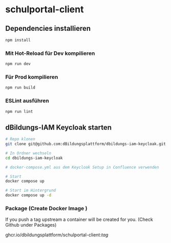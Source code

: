 # schulportal-client

## Dependencies installieren

```sh
npm install
```

### Mit Hot-Reload für Dev kompilieren

```sh
npm run dev
```

### Für Prod kompilieren

```sh
npm run build
```

### ESLint ausführen

```sh
npm run lint
```

## dBildungs-IAM Keycloak starten

```sh
# Repo klonen
git clone git@github.com:dBildungsplattform/dbildungs-iam-keycloak.git

# In Ordner wechseln
cd dbildungs-iam-keycloak

# docker-compose.yml aus dem Keycloak Setup in Confluence verwenden

# Start
docker compose up

# Start im Hintergrund
docker compose up -d

```

### Package (Create Docker Image )
If you push a tag upstream a container will be created for you. (Check Github under Packages)

ghcr.io/dbildungsplattform/schulportal-client:*tag*